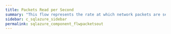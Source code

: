 ```yaml
---
title: Packets Read per Second
summary: "This flow represents the rate at which network packets are sent by the SQL Azure database to client applications."
sidebar: c_sqlazure_sidebar
permalink: sqlazure_component_flwpacketsout
---
```

